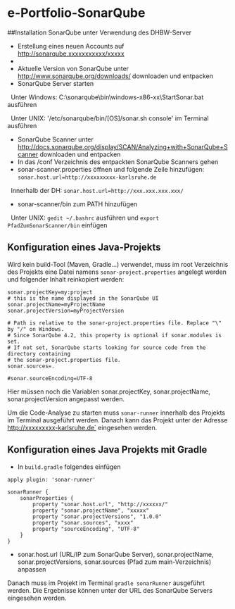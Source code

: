 # e-Portfolio-SonarQube

##Installation SonarQube unter Verwendung des DHBW-Server
- Erstellung eines neuen Accounts auf http://sonarqube.xxxxxxxxxxx/xxxxx
- 
- Aktuelle Version von SonarQube unter http://www.sonarqube.org/downloads/ downloaden und entpacken
- SonarQube Server starten 

&nbsp;
  Unter Windows: C:\sonarqube\bin\windows-x86-xx\StartSonar.bat ausführen 
  
  &nbsp;
  Unter UNIX: '/etc/sonarqube/bin/[OS]/sonar.sh console' im Terminal ausführen

- SonarQube Scanner unter http://docs.sonarqube.org/display/SCAN/Analyzing+with+SonarQube+Scanner downloaden und entpacken
- In das /conf Verzeichnis des entpackten SonarQube Scanners gehen
- sonar-scanner.properties öffnen und folgende Zeile hinzufügen: `sonar.host.url=http://xxxxxxxxx-karlsruhe.de` 

&nbsp;
  Innerhalb der DH: `sonar.host.url=http://xxx.xxx.xxx.xxx/`

- sonar-scanner/bin zum PATH hinzufügen 

&nbsp;
  Unter UNIX: `gedit ~/.bashrc` ausführen und `export PfadZumSonarScanner/bin` einfügen
  
## Konfiguration eines Java-Projekts
Wird kein build-Tool (Maven, Gradle...) verwendet, muss im root Verzeichnis des Projekts eine Datei namens `sonar-project.properties`
angelegt werden und folgender Inhalt reinkopiert werden:


``` 
sonar.projectKey=my:project
# this is the name displayed in the SonarQube UI
sonar.projectName=myProjectName
sonar.projectVersion=myProjectVersion

# Path is relative to the sonar-project.properties file. Replace "\" by "/" on Windows.
# Since SonarQube 4.2, this property is optional if sonar.modules is set.
# If not set, SonarQube starts looking for source code from the directory containing
# the sonar-project.properties file.
sonar.sources=.

#sonar.sourceEncoding=UTF-8
``` 
Hier müssen noch die Variablen sonar.projectKey, sonar.projectName, sonar.projectVersion angepasst werden.

Um die Code-Analyse zu starten muss `sonar-runner` innerhalb des Projekts im Terminal ausgeführt werden. Danach kann das Projekt unter der Adresse http://xxxxxxxxx-karlsruhe.de` eingesehen werden.

## Konfiguration eines Java Projekts mit Gradle
- In `build.gradle` folgendes einfügen
```
apply plugin: 'sonar-runner'

sonarRunner {
    sonarProperties {
        property "sonar.host.url", "http://xxxxxx/"
        property "sonar.projectName", "xxxxx"
        property "sonar.projectVersions", "1.0.0"
        property "sonar.sources", "xxxx"
        property "sourceEncoding", "UTF-8"
    }
}
```
- sonar.host.url (URL/IP zum SonarQube Server), sonar.projectName, sonar.projectVersions, sonar.sources (Pfad zum main-Verzeichnis) anpassen

Danach muss im Projekt im Terminal `gradle sonarRunner` ausgeführt werden. Die Ergebnisse können unter der URL des SonarQube Servers eingesehen werden.

